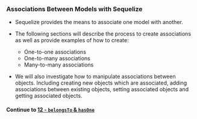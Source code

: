 ### Associations Between Models with Sequelize
* Sequelize provides the means to associate one model with another.
  
* The following sections will describe the process to create associations as well as provide examples of how to create:
  * One-to-one associations
  * One-to-many associations
  * Many-to-many associations
  
* We will also investigate how to manipulate associations between objects. Including creating new objects which are associated, adding associations between existing objects, setting associated objects and getting associated objects.
  
#### Continue to [12 - `belongsTo` & `hasOne`](12_BelongsToHasOne.md)